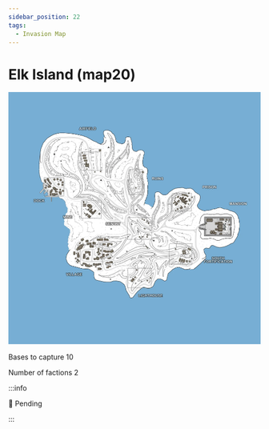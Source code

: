 ```yaml
---
sidebar_position: 22
tags:
  - Invasion Map
---
```

# Elk Island (map20)

![](./img/Map20_minimap.webp)

Bases to capture	10

Number of factions	2


:::info

🚧 Pending


:::